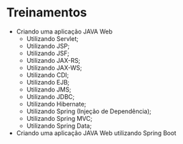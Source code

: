 # Treinamentos

- Criando uma aplicação JAVA Web
  - Utilizando Servlet;
  - Utilizando JSP;
  - Utilizando JSF;
  - Utilizando JAX-RS;
  - Utilizando JAX-WS;
  - Utilizando CDI;
  - Utilizando EJB;
  - Utilizando JMS;
  - Utilizando JDBC;
  - Utilizando Hibernate;
  - Utilizando Spring (Injeção de Dependência);
  - Utilizando Spring MVC;
  - Utilizando Spring Data;
- Criando uma aplicação JAVA Web utilizando Spring Boot
